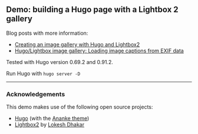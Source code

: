 ## Demo: building a Hugo page with a Lightbox 2 gallery

Blog posts with more information:
- [Creating an image gallery with Hugo and Lightbox2](https://christianspecht.de/2020/08/10/creating-an-image-gallery-with-hugo-and-lightbox2/)
- [Hugo/Lightbox image gallery: Loading image captions from EXIF data](https://christianspecht.de/2022/06/29/hugo-lightbox-image-gallery-loading-image-captions-from-exif-data/)

Tested with Hugo version 0.69.2 and 0.91.2.

Run Hugo with `hugo server -D`

---

### Acknowledgements

This demo makes use of the following open source projects:

- [Hugo](https://gohugo.io/) (with the [Ananke theme](https://github.com/theNewDynamic/gohugo-theme-ananke))
- [Lightbox2](https://lokeshdhakar.com/projects/lightbox2/) by [Lokesh Dhakar](http://www.lokeshdhakar.com)